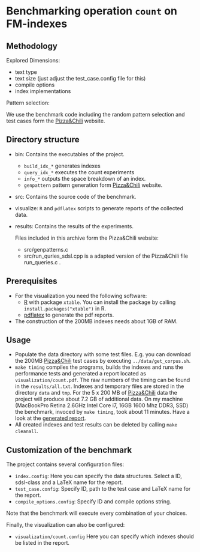 # Benchmarking operation `count` on FM-indexes



## Methodology

Explored Dimensions:
  
  * text type
  * text size (just adjust the test_case.config file for this)
  * compile options
  * index implementations

Pattern selection:

We use the benchmark code including the random pattern selection
and test cases form the [Pizza&Chili][pz] website.

## Directory structure

  * bin: Contains the executables of the project.
    * `build_idx_*` generates indexes
    * `query_idx_*` executes the count experiments 
    * `info_*` outputs the space breakdown of an index.
    * `genpattern` pattern generation form [Pizza&Chili][pz] website.
  * src:  Contains the source code of the benchmark.
  * visualize: `R` and `pdflatex` scripts to generate
               reports of the collected data.
  * results: Contains the results of the experiments.

	Files included in this archive form the Pizza&Chili website:
	  * src/genpatterns.c
      * src/run_quries_sdsl.cpp is a adapted version of the
	    Pizza&Chili file run_queries.c .

## Prerequisites
  * For the visualization you need the following software:
    - [R][RPJ] with package `xtable`. You can install the
      package by calling `install.packages("xtable")` in R.
    - [pdflatex][LT] to generate the pdf reports.
  * The construction of the 200MB indexes needs about 1GB
    of RAM.
		
## Usage

 * Populate the data directory with some test files. E.g. you
   can download the 200MB [Pizza&Chili][pz] test cases by 
   executing `../data/get_corpus.sh`. 
 * `make timing`  compiles the programs, builds the indexes and
   runs the performance tests and generated a report located as
   `visualization/count.pdf`. The raw numbers of the timing
   can be found in the `results/all.txt`. 
   Indexes and temporary files are stored in the
   directory `data` and `tmp`. For the 5 x 200 MB of
   [Pizza&Chili][pz] data the project will produce about
   7.2 GB of additional data. On my machine (MacBookPro Retina
   2.6GHz Intel Core i7, 16GB 1600 Mhz DDR3, SSD) the
   benchmark, invoced by `make timing`, took about 11 minutes.
   Have a look at the [generated report][RES].
 * All created indexes and test results can be deleted
   by calling `make cleanall`.

## Customization of the benchmark
  The project contains several configuration files:
 
  * `index.config`: Here you can specify the data structures. Select a
                    ID, sdsl-class and a LaTeX name for the report.
  * `test_case.config`: Specify ID, path to the test case and LaTeX
                        name for the report.
  * `compile_options.config`: Specify ID and compile options string.

  Note that the benchmark will execute every combination of your
  choices. 

  Finally, the visualization can also be configured:

  * `visualization/count.config` Here you can specify which
  indexes should be listed in the report. 

[sdsl]: https://github.com/simongog/sdsl "sdsl"
[pz]: http://pizzachili.di.unipi.it "Pizza&Chili"
[RPJ]: http://www.r-project.org/ "R"
[LT]: http://www.tug.org/applications/pdftex/ "pdflatex"
[RES]: https://github.com/simongog/simongog.github.com/raw/master/assets/images/count.pdf "count.pdf"
